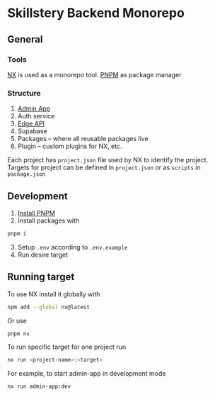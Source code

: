 # Skillstery Backend Monorepo

## General

### Tools

[NX](https://nx.dev/) is used as a monorepo tool.
[PNPM](https://pnpm.io/) as package manager

### Structure

1. [Admin App](./admin-app/README.md)
2. Auth service
3. [Edge API](./edge-api/README.md)
4. Supabase
5. Packages – where all reusable packages live
6. Plugin – custom plugins for NX, etc.

Each project has `project.json` file used by NX to identify the project. Targets for project can be defined in `project.json` or as `scripts` in `package.json`

## Development

1. [Install PNPM](https://pnpm.io/installation)
2. Install packages with

```bash
pnpm i
```

3. Setup `.env` according to `.env.example`
4. Run desire target

## Running target

To use NX install it globally with

```bash
npm add --global nx@latest
```

Or use

```bash
pnpm nx
```

To run specific target for one project run

```bash
nx run <project-name>:<target>
```

For example, to start admin-app in development mode

```bash
nx run admin-app:dev
```
